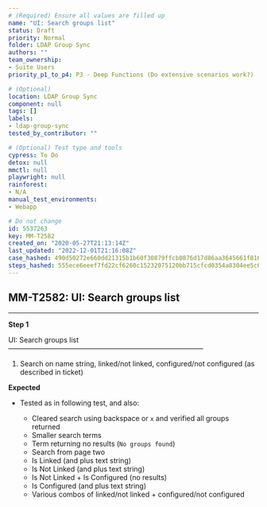 ```yaml
---
# (Required) Ensure all values are filled up
name: "UI: Search groups list"
status: Draft
priority: Normal
folder: LDAP Group Sync
authors: ""
team_ownership: 
- Suite Users
priority_p1_to_p4: P3 - Deep Functions (Do extensive scenarios work?)

# (Optional)
location: LDAP Group Sync
component: null
tags: []
labels: 
- ldap-group-sync
tested_by_contributor: ""

# (Optional) Test type and tools
cypress: To Do
detox: null
mmctl: null
playwright: null
rainforest: 
- N/A
manual_test_environments: 
- Webapp

# Do not change
id: 5537263
key: MM-T2582
created_on: "2020-05-27T21:13:14Z"
last_updated: "2022-12-01T21:16:08Z"
case_hashed: 490d50272e660dd21315b1b60f30879ffcb0876d17d86aa3645661f816fad2fa37c7d8230a85f891f4490c9f30d6b9cf
steps_hashed: 555ece6eeef7fd22cf6260c15232075120bb715cfcd0354a8304ee5c664e86c9511ae67461b1ee9b65bf38d244f2d02f
---
```


<!-- (Auto-generated) Based on frontmatter's "key" and "name" -->

## MM-T2582: UI: Search groups list

---

**Step 1**

UI: Search groups list\
————————————————————————————

1. Search on name string, linked/not linked, configured/not configured (as described in ticket)

**Expected**

- Tested as in following test, and also:

  - Cleared search using backspace or `x` and verified all groups returned
  - Smaller search terms
  - Term returning no results (`No groups found`)
  - Search from page two
  - Is Linked (and plus text string)
  - Is Not Linked (and plus text string)
  - Is Not Linked + Is Configured (no results)
  - Is Configured (and plus text string)
  - Various combos of linked/not linked + configured/not configured
